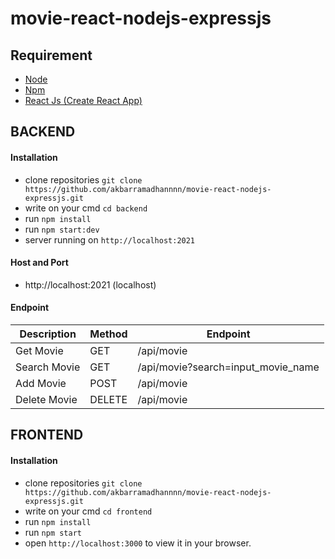 # movie-react-nodejs-expressjs

## Requirement
- [Node](https://nodejs.org/en/)
- [Npm](https://www.npmjs.com/)
- [React Js (Create React App)](https://reactjs.org)

## BACKEND
#### Installation
- clone repositories ```git clone https://github.com/akbarramadhannnn/movie-react-nodejs-expressjs.git```
- write on your cmd ```cd backend```
- run ```npm install```
- run ```npm start:dev```
- server running on ```http://localhost:2021```

#### Host and Port
- http://localhost:2021 (localhost)

#### Endpoint
| Description         | Method                         | Endpoint          |
| ------------------- | ------------------------------ | ----------------- |
| Get Movie           | GET                            | /api/movie        |
| Search Movie        | GET                            | /api/movie?search=input_movie_name|
| Add Movie           | POST                           | /api/movie        |
| Delete Movie        | DELETE                         | /api/movie        |

## FRONTEND
#### Installation
- clone repositories ```git clone https://github.com/akbarramadhannnn/movie-react-nodejs-expressjs.git```
- write on your cmd ```cd frontend```
- run ```npm install```
- run ```npm start```
- open ```http://localhost:3000``` to view it in your browser.
